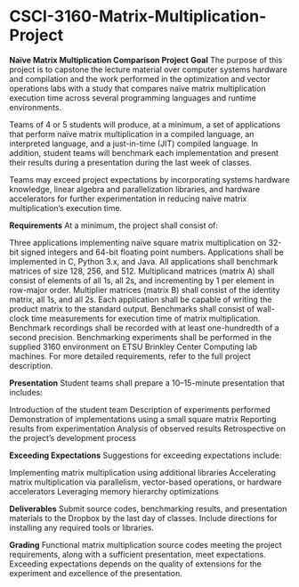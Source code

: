 # CSCI-3160-Matrix-Multiplication-Project
****Naïve Matrix Multiplication Comparison Project****
**Goal**
The purpose of this project is to capstone the lecture material over computer systems hardware and compilation and the work performed in the optimization and vector operations labs with a study that compares naïve matrix multiplication execution time across several programming languages and runtime environments.

Teams of 4 or 5 students will produce, at a minimum, a set of applications that perform naïve matrix multiplication in a compiled language, an interpreted language, and a just-in-time (JIT) compiled language. In addition, student teams will benchmark each implementation and present their results during a presentation during the last week of classes.

Teams may exceed project expectations by incorporating systems hardware knowledge, linear algebra and parallelization libraries, and hardware accelerators for further experimentation in reducing naïve matrix multiplication’s execution time.

**Requirements**
At a minimum, the project shall consist of:

Three applications implementing naïve square matrix multiplication on 32-bit signed integers and 64-bit floating point numbers.
Applications shall be implemented in C, Python 3.x, and Java.
All applications shall benchmark matrices of size 128, 256, and 512.
Multiplicand matrices (matrix A) shall consist of elements of all 1s, all 2s, and incrementing by 1 per element in row-major order.
Multiplier matrices (matrix B) shall consist of the identity matrix, all 1s, and all 2s.
Each application shall be capable of writing the product matrix to the standard output.
Benchmarks shall consist of wall-clock time measurements for execution time of matrix multiplication.
Benchmark recordings shall be recorded with at least one-hundredth of a second precision.
Benchmarking experiments shall be performed in the supplied 3160 environment on ETSU Brinkley Center Computing lab machines.
For more detailed requirements, refer to the full project description.

**Presentation**
Student teams shall prepare a 10–15-minute presentation that includes:

Introduction of the student team
Description of experiments performed
Demonstration of implementations using a small square matrix
Reporting results from experimentation
Analysis of observed results
Retrospective on the project’s development process

**Exceeding Expectations**
Suggestions for exceeding expectations include:

Implementing matrix multiplication using additional libraries
Accelerating matrix multiplication via parallelism, vector-based operations, or hardware accelerators
Leveraging memory hierarchy optimizations

**Deliverables**
Submit source codes, benchmarking results, and presentation materials to the Dropbox by the last day of classes. Include directions for installing any required tools or libraries.

**Grading**
Functional matrix multiplication source codes meeting the project requirements, along with a sufficient presentation, meet expectations. Exceeding expectations depends on the quality of extensions for the experiment and excellence of the presentation.





